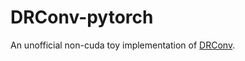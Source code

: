 # DRConv-pytorch

An unofficial non-cuda toy implementation of [DRConv](https://arxiv.org/abs/2003.12243).
